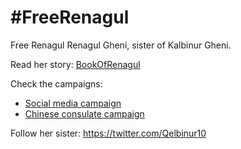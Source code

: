 # #FreeRenagul

Free Renagul Renagul Gheni, sister of Kalbinur Gheni.

Read her story: [BookOfRenagul](BookOfRenagul/BookOfRenagul.pdf)  

Check the campaigns: 
* [Social media campaign](SocialMediaCampaign/SocialMediaCampaign.md) 
* [Chinese consulate campaign](ChineseConsulateCampaign)

Follow her sister: https://twitter.com/Qelbinur10

